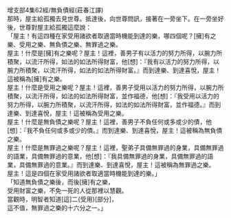 增支部4集62經/無負債經(莊春江譯)  
那時，屋主給孤獨去見世尊。抵達後，向世尊問訊，接著在一旁坐下。在一旁坐好後，世尊對屋主給孤獨這麼說：  
「屋主！有這四種在家受用諸欲者取適當時機能到達的樂，哪四個呢？[擁]有之樂、受用之樂、無負債之樂、無罪過之樂。  
屋主！什麼是[擁]有之樂呢？屋主！這裡，善男子有以活力的努力所得，以腕力所積聚，以流汗所得，如法的如法所得財富，他[想]：『我有以活力的努力所得，以腕力所積聚，以流汗所得，如法的如法所得財富。』而到達樂、到達喜悅，屋主！這被稱為[擁]有之樂。  
屋主！什麼是受用之樂呢？屋主！這裡，善男子受用以活力的努力所得，以腕力所積聚，以流汗所得，如法的如法所得財富，並作福德，他[想]：『我受用以活力的努力所得，以腕力所積聚，以流汗所得，如法的如法所得財富，並作福德。』而到達樂、到達喜悅，屋主！這被稱為受用之樂。  
屋主！什麼是無負債之樂呢？屋主！這裡，善男子不負任何或多或少的債，他[想]：『我不負任何或多或少的債。』而到達樂、到達喜悅，屋主！這被稱為無負債之樂。  
屋主！什麼是無罪過之樂呢？屋主！這裡，聖弟子具備無罪過的身業，具備無罪過的語業，具備無罪過的意業，他[想]：『我具備無罪過的身業，具備無罪過的語業，具備無罪過的意業。』而到達樂、到達喜悅，屋主！這被稱為無罪過之樂。  
屋主！這是四個在家受用諸欲者取適當時機能到達的樂。」  
「知道無負債之樂後，而後[擁]有之樂，  
受用財富之樂，不免一死的人從那裡以慧觀。  
當觀時，明智者知道[這]二{受用}[部分]，  
這不值，無罪過之樂的十六分之一。」  
  
  

